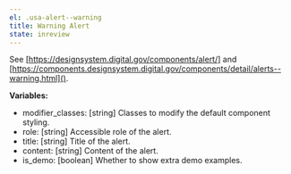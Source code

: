 ```yaml
---
el: .usa-alert--warning
title: Warning Alert
state: inreview
---
```

See [https://designsystem.digital.gov/components/alert/] and
[https://components.designsystem.digital.gov/components/detail/alerts--warning.html]().

__Variables:__
* modifier_classes: [string] Classes to modify the default component styling.
* role: [string] Accessible role of the alert.
* title: [string] Title of the alert.
* content: [string] Content of the alert.
* is_demo: [boolean] Whether to show extra demo examples.
